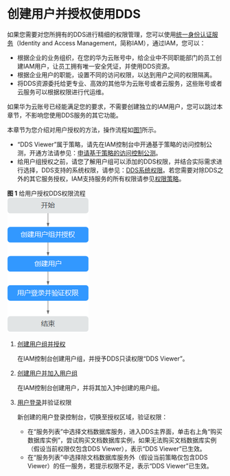 # 创建用户并授权使用DDS<a name="dds_03_0060"></a>

如果您需要对您所拥有的DDS进行精细的权限管理，您可以使用[统一身份认证服务](https://support.huaweicloud.com/usermanual-iam/zh-cn_topic_0079496985.html)（Identity and Access Management，简称IAM），通过IAM，您可以：

-   根据企业的业务组织，在您的华为云账号中，给企业中不同职能部门的员工创建IAM用户，让员工拥有唯一安全凭证，并使用DDS资源。
-   根据企业用户的职能，设置不同的访问权限，以达到用户之间的权限隔离。
-   将DDS资源委托给更专业、高效的其他华为云账号或者云服务，这些账号或者云服务可以根据权限进行代运维。

如果华为云账号已经能满足您的要求，不需要创建独立的IAM用户，您可以跳过本章节，不影响您使用DDS服务的其它功能。

本章节为您介绍对用户授权的方法，操作流程如[图1](#fig15125554595)所示。

-   “DDS Viewer”属于策略，请先在IAM控制台中开通基于策略的访问控制公测，开通方法请参见：[申请基于策略的访问控制公测](https://support.huaweicloud.com/usermanual-iam/iam_01_019.html)。
-   给用户组授权之前，请您了解用户组可以添加的DDS权限，并结合实际需求进行选择，DDS支持的系统权限，请参见：[DDS系统权限](https://support.huaweicloud.com/productdesc-dds/dds_01_0019.html)。若您需要对除DDS之外的其它服务授权，IAM支持服务的所有权限请参见[权限策略](https://support.huaweicloud.com/permissions/policy_list.html?product=iam)。

**图 1**  给用户授权DDS权限流程<a name="fig15125554595"></a>  
![](figures/给用户授权DDS权限流程.png "给用户授权DDS权限流程")

1.  <a name="li124716231010"></a>[创建用户组并授权](https://support.huaweicloud.com/usermanual-iam/zh-cn_topic_0046611269.html)

    在IAM控制台创建用户组，并授予DDS只读权限“DDS Viewer”。

2.  [创建用户并加入用户组](https://support.huaweicloud.com/usermanual-iam/zh-cn_topic_0046611303.html)

    在IAM控制台创建用户，并将其加入[1](#li124716231010)中创建的用户组。

3.  [用户登录](https://support.huaweicloud.com/usermanual-iam/iam_01_0552.html)并验证权限

    新创建的用户登录控制台，切换至授权区域，验证权限：

    -   在“服务列表”中选择文档数据库服务，进入DDS主界面，单击右上角“购买数据库实例”，尝试购买文档数据库实例，如果无法购买文档数据库实例（假设当前权限仅包含DDS Viewer），表示“DDS Viewer”已生效。
    -   在“服务列表”中选择除文档数据库服务外（假设当前策略仅包含DDS Viewer）的任一服务，若提示权限不足，表示“DDS Viewer”已生效。


